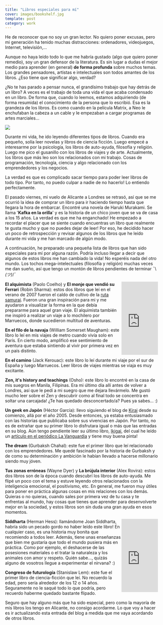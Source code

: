 ```yaml
---
title: "Libros especiales para mí"
cover: images/bookshelf.jpg
template: post
category: work
---
```


He de reconocer que no soy un gran lector. No quiero poner excusas, pero mi generación ha tenido muchas distracciones: ordenadores, videojuegos, Internet, televisión,...

Aunque no haya leído todo lo que me habría gustado (algo que quiero poner remedio), soy un gran defensor de la literatura. Es sin lugar a dudas el mejor medio para aprender (en general) **de forma profunda** sobre muchos temas. Los grandes pensadores, artistas e intelectuales son todos amantes de los libros. ¿Eso tiene que significar algo, verdad?

¿No te has parado a pensar nunca, el grandísimo trabajo que hay detrás de un libro? A veces es el trabajo de toda una vida el que acaba condensado en un libro. De forma que, cuando lo leemos, estamos adquiriendo (de forma resumida) el conocimiento de la persona que lo escribió. Esa es la grandeza de los libros. Es como cuando en la película Matrix, a Neo le enchufaban la cabeza a un cable y le empezaban a cargar programas de artes marciales...

![](/blog/los-libros-que-mas-me-han-marcado/images/kungfu-matrix.jpg)

Durante mi vida, he ido leyendo diferentes tipos de libros. Cuando era pequeño, solía leer novelas y libros de ciencia ficción. Luego empecé a interesarme por la psicología, los libros de auto-ayuda, filosofía y religión. Luego me pico el gusanillo con los libros de viajes y de arte. Actualmente, los libros que más leo son los relacionados con mi trabajo. Cosas de programación, tecnología, ciencia y algo relacionado con los emprendedores y los negocios.

La verdad es que es complicado sacar tiempo para poder leer libros de todo tipo. Por tanto, no puedo culpar a nadie de no hacerlo! Lo entiendo perfectamente.

El pasado viernes, mi vuelo de Alicante a Londres se retrasó, así que se me ocurrió la idea de comprar un libro para ir haciendo tiempo hasta que llegara la hora de embarcar. Encontré una novela de Haruki Murakami. Se llama '**Kafka en la orilla**' y es la historia de un chico joven que se va de casa a los 15 años. La verdad es que me ha enganchado! He empezado a recordar el placer que se siente cuando encuentras un libro que realmente te gusta mucho y que no puedes dejar de leer! Por eso, he decidido hacer un poco de retrospección y revisar algunos de los libros que he leído durante mi vida y me han marcado de algún modo.

A continuación, he preparado una pequeña lista de libros que han sido especiales para mí por alguna razón. Podría incluso llegar a decir que algunos de estos libros me han cambiado la vida! No esperéis nada del otro mundo. Los tochos mega-intelectuales (filosofía y religión) muchas veces me dan sueño, así que tengo un montón de libros pendientes de terminar ¯\\_(ツ)_/¯

<iframe src="https://rcm-eu.amazon-adsystem.com/e/cm?lt1=_blank&bc1=FFFFFF&IS2=1&bg1=FFFFFF&fc1=000000&lc1=0000FF&t=gazpachu06-21&o=30&p=8&l=as1&m=amazon&f=ifr&ref=tf_til&asins=B00CSJYYO4" style="float:right;width:120px;height:240px;" scrolling="no" marginwidth="0" marginheight="0" frameborder="0"></iframe>

**El alquimista** (Paolo Coelho) y **El monje que vendió su Ferrari** (Robin Sharma): estos dos libros que leí en el verano de 2007 fueron el caldo de cultivo de la [ruta samurai](http://joanmira.com/samurai-route). Fueron una gran inspiración para mi y me ayudaron a visualizar la forma en la que debía prepararme para aquel gran viaje. El alquimista también me inspiró a realizar un viaje a lo mochilero por Marruecos, donde sucedieron multitud de aventuras.

**En el filo de la navaja** (William Somerset Maugham): este libro lo leí en mis viajes de metro cuando vivía solo en París. En cierto modo, amplificó ese sentimiento de aventura que estaba sintiendo al vivir por primera vez en un país distinto.

**En el camino** (Jack Kerouac): este libro lo leí durante mi viaje por el sur de España y luego Marruecos. Leer libros de viajes mientras se viaja es muy excitante.

**Zen, it's history and teachings** (Osho): este libro lo encontré en la casa de mis suegros en Manila, Filipinas. Era mi último día allí antes de volver a Londres, así que le pedí a mi suegro que me dejara llevármelo. Me gustó mucho leer sobre el Zen y descubrir como al final todo se concentra en soltar una carcajada! ¿Te has quedado desconcertado/a? Pues ya sabes... :)

**Un geek en Japón** (Héctor García): llevo siguiendo el blog de [Kirai](http://kirainet.com) desde su comienzo, allá por el año 2005. Desde entonces, ya estaba entusiasmado con las historias que publicaba sobre sus vivencias en Japón. Por tanto, no es de extrañar que su primer libro lo disfrutara igual o más que las entradas en su blog. Aún tengo pendiente leer su último libro, [Ikigai](http://www.kirainet.com/ikigai-los-secretos-de-japon-para-una-vida-larga-y-feliz/), del cual he leído un [artículo en el periódico La Vanguardia](http://www.lavanguardia.com/lacontra/20160516/401820516617/con-110-anos-todo-lo-que-haga-deberia-ser-instinto-de-vida.html) y tiene muy buena pinta!

**The dream** (Gurbaksh Chahal): este fue el primer libro que leí relacionado con los emprendedores. Me quedé fascinado por la historia de Gurbaksh y de como su determinación y ambición le habían llevado a hacerse millonario siendo muy jóven.

**Tus zonas erróneas** (Wayne Dyer) y **La brújula interior** (Alex Rovira): estos dos libros son de la época cuando descubrí los libros de auto-ayuda. Me flipé un poco con el tema y estuve leyendo otros relacionados con la inteligencia emocional, el positivismo, etc. En general, me fueron muy útiles para poner en práctica algunas cosas en mis relaciones con los demás. Quieras o no quieras, cuando sales por primera vez de tu casa y te enfrentas al mundo, hay cosas que tienes que aprender para desenvolverte mejor en la sociedad, y estos libros son sin duda una gran ayuda en esos momentos.

<iframe src="https://rcm-eu.amazon-adsystem.com/e/cm?t=gazpachu06-21&o=30&p=8&l=as1&asins=1517513049&ref=tf_til&fc1=000000&IS2=1&lt1=_blank&m=amazon&lc1=0000FF&bc1=FFFFFF&bg1=FFFFFF&f=ifr" style="float:right;width:120px;height:240px;" scrolling="no" marginwidth="0" marginheight="0" frameborder="0"></iframe>

**Siddharta** (Herman Hess): llamándome Joan Siddharta, habría sido un pecado gordo no haber leído este libro! En cualquier caso, es una historia muy bonita que recomiendo a todos leer. Además, tiene unas enseñanzas que bien me gustaría que todo el mundo pusiera más en práctica. Como por ejemplo, el deshacerse de las posesiones materiales o el tratar la naturaleza y los animales con amor y respeto. Quién sabe..., quizás alguno de vosotros llegue a experimentar el nirvana? :)

**Congreso de futurología** (Stanislaw Lem): este fue el primer libro de ciencia-ficción que leí. No recuerdo la edad, pero sería alrededor de los 12 o 14 años. Seguramente no le saqué todo lo que podría, pero recuerdo haberme quedado bastante flipado.

Seguro que hay alguno más que ha sido especial, pero como la mayoría de mis libros los tengo en Alicante, no consigo acordarme. Lo que voy a hacer es ir actualizando esta entrada del blog a medida que me vaya acordando de otros libros.
